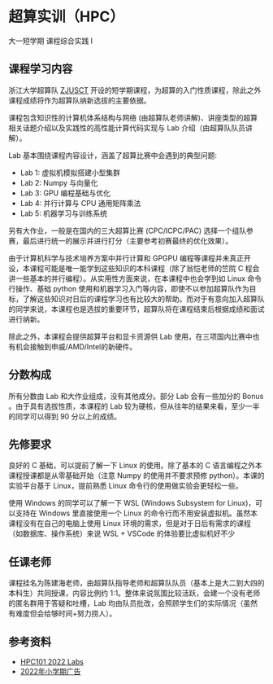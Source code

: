 # 超算实训（HPC）
<div class="badges">
<span class="badge cs-badge">大一短学期</span>
<span class="badge cs-badge">课程综合实践 Ⅰ</span>
</div>

## 课程学习内容
浙江大学超算队 [ZJUSCT](https://www.zjusct.io) 开设的短学期课程，为超算的入门性质课程，除此之外课程成绩将作为超算队纳新选拔的主要依据。

课程包含知识性的计算机体系结构与网络 (由超算队老师讲解)、讲座类型的超算相关话题介绍以及实践性的高性能计算代码实现与 Lab 介绍（由超算队队员讲解）。

 Lab 基本围绕课程内容设计，涵盖了超算比赛中会遇到的典型问题:

- Lab 1: 虚拟机模拟搭建小型集群
- Lab 2: Numpy 与向量化
- Lab 3: GPU 编程基础与优化
- Lab 4: 并行计算与 CPU 通用矩阵乘法
- Lab 5: 机器学习与训练系统

另有大作业，一般是在国内的三大超算比赛 (CPC/ICPC/PAC) 选择一个组队参赛，最后进行统一的展示并进行打分（主要参考初赛最终的优化效果）。

由于计算机科学与技术培养方案中并行计算和 GPGPU 编程等课程并未真正开设，本课程可能是唯一能学到这些知识的本科课程（除了翁恺老师的竺院 C 程会讲一些基本的并行编程）。从实用性方面来说，在本课程中也会学到如 Linux 命令行操作、基础 python 使用和机器学习入门等内容，即使不以参加超算队作为目标，了解这些知识对日后的课程学习也有比较大的帮助。而对于有意向加入超算队的同学来说，本课程也是选拔的重要环节，超算队将在课程结束后根据成绩和面试进行纳新。

除此之外，本课程会提供超算平台和显卡资源供 Lab 使用，在三项国内比赛中也有机会接触到申威/AMD/Intel的新硬件。


## 分数构成

所有分数由 Lab 和大作业组成，没有其他成分。部分 Lab 会有一些加分的 Bonus 。由于具有选拔性质，本课程的 Lab 较为硬核，但从往年的结果来看，至少一半的同学可以得到 90 分以上的成绩。


## 先修要求
良好的 C 基础，可以提前了解一下 Linux 的使用。除了基本的 C 语言编程之外本课程授课都是从零基础开始（注意 Numpy 的使用并不要求预修 python）。本课的实验平台基于 Linux，提前熟悉 Linux 命令行的使用做实验会更轻松一些。

使用 Windows 的同学可以了解一下 WSL (Windows Subsystem for Linux)，可以支持在 Windows 里直接使用一个 Linux 的命令行而不用安装虚拟机。虽然本课程没有在自己的电脑上使用 Linux 环境的需求，但是对于日后有需求的课程（如数据库、操作系统）来说 WSL + VSCode 的体验要比虚拟机好不少


## 任课老师
课程挂名为陈建海老师，由超算队指导老师和超算队队员（基本上是大二到大四的本科生）共同授课，内容比例约 1:1。整体来说氛围比较活跃，会建一个没有老师的匿名群用于答疑和吐槽，Lab 均由队员批改，会照顾学生们的实际情况（虽然有难度但会给够时间+努力捞人）。

## 参考资料

- [HPC101 2022 Labs](https://www.zjusct.io/HPC101-Labs-2022/)
- [2022年小学期广告](https://www.cc98.org/topic/5332030)
